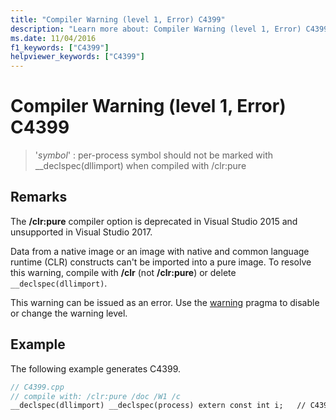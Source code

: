 ```yaml
---
title: "Compiler Warning (level 1, Error) C4399"
description: "Learn more about: Compiler Warning (level 1, Error) C4399"
ms.date: 11/04/2016
f1_keywords: ["C4399"]
helpviewer_keywords: ["C4399"]
---
```

# Compiler Warning (level 1, Error) C4399

> '*symbol*' : per-process symbol should not be marked with __declspec(dllimport) when compiled with /clr:pure

## Remarks

The **/clr:pure** compiler option is deprecated in Visual Studio 2015 and unsupported in Visual Studio 2017.

Data from a native image or an image with native and common language runtime (CLR) constructs can't be imported into a pure image. To resolve this warning, compile with **/clr** (not **/clr:pure**) or delete `__declspec(dllimport)`.

This warning can be issued as an error. Use the [warning](../../preprocessor/warning.md) pragma to disable or change the warning level.

## Example

The following example generates C4399.

```cpp
// C4399.cpp
// compile with: /clr:pure /doc /W1 /c
__declspec(dllimport) __declspec(process) extern const int i;   // C4399
```
